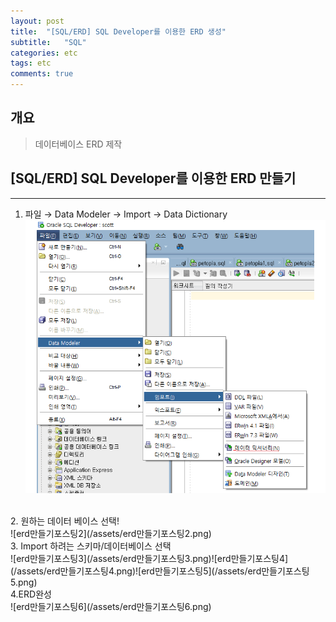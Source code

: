 ```yaml
---
layout: post
title:  "[SQL/ERD] SQL Developer를 이용한 ERD 생성"
subtitle:   "SQL"
categories: etc
tags: etc
comments: true
---
```

## 개요
> 데이터베이스 ERD 제작



## [SQL/ERD] SQL Developer를 이용한 ERD 만들기
---
 1. 파일 → Data Modeler → Import → Data Dictionary<br/>
![erd만들기포스팅1](/assets/erd만들기포스팅1.png)
<br/>
2. 원하는 데이터 베이스 선택!<br/>
![erd만들기포스팅2](/assets/erd만들기포스팅2.png)
<br/>
3. Import 하려는 스키마/데이터베이스 선택<br/>
![erd만들기포스팅3](/assets/erd만들기포스팅3.png)![erd만들기포스팅4](/assets/erd만들기포스팅4.png)![erd만들기포스팅5](/assets/erd만들기포스팅5.png)
<br/>
4.ERD완성<br/>
![erd만들기포스팅6](/assets/erd만들기포스팅6.png)
